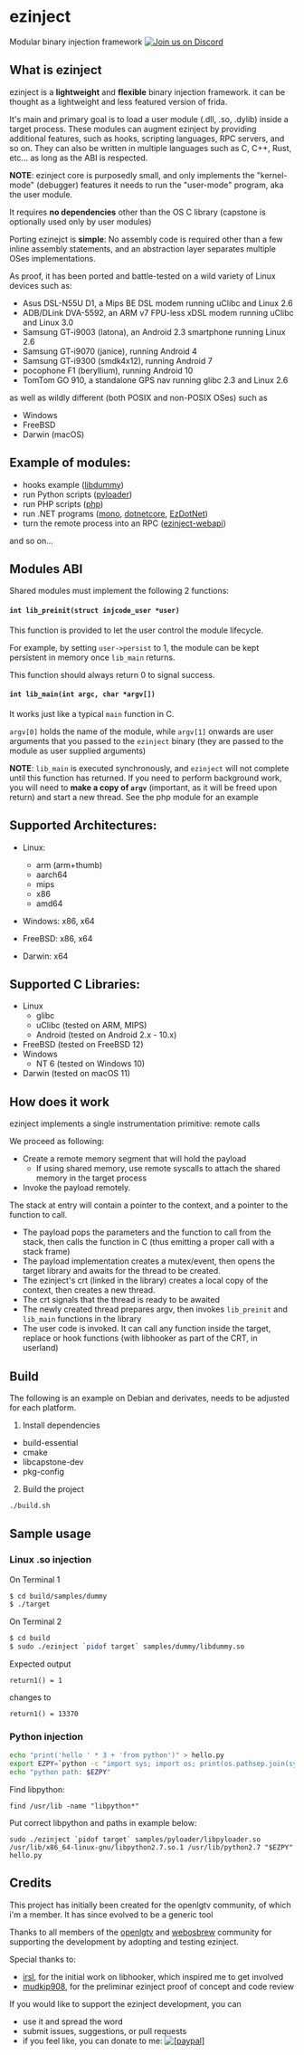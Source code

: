 # ezinject
Modular binary injection framework [![Join us on Discord](https://img.shields.io/static/v1?link=https://discord.gg/wsZhBCEJsX&message=Join%20Discord&logo=discord&style=flat&color=107090&labelColor=5E5E5E&label=&logoColor=white)](https://discord.gg/wsZhBCEJsX)

## What is ezinject
ezinject is a **lightweight** and **flexible** binary injection framework.
it can be thought as a lightweight and less featured version of frida.

It's main and primary goal is to load a user module (.dll, .so, .dylib) inside a target process.
These modules can augment ezinject by providing additional features, such as hooks, scripting languages, RPC servers, and so on.
They can also be written in multiple languages such as C, C++, Rust, etc... as long as the ABI is respected.

**NOTE**: ezinject core is purposedly small, and only implements the "kernel-mode" (debugger) features it needs to run the "user-mode" program, aka the user module.

It requires **no dependencies** other than the OS C library (capstone is optionally used only by user modules)

Porting ezinejct is **simple**: No assembly code is required other than a few inline assembly statements, and an abstraction layer separates multiple OSes implementations.

As proof, it has been ported and battle-tested on a wild variety of Linux devices such as:

- Asus DSL-N55U D1, a Mips BE DSL modem running uClibc and Linux 2.6
- ADB/DLink DVA-5592, an ARM v7 FPU-less xDSL modem running uClibc and Linux 3.0
- Samsung GT-i9003 (latona), an Android 2.3 smartphone running Linux 2.6
- Samsung GT-i9070 (janice), running Android 4
- Samsung GT-i9300 (smdk4x12), running Android 7
- pocophone F1 (beryllium), running Android 10
- TomTom GO 910, a standalone GPS nav running glibc 2.3 and Linux 2.6

as well as wildly different (both POSIX and non-POSIX OSes) such as

- Windows
- FreeBSD
- Darwin (macOS)

## Example of modules:
- hooks example ([libdummy](https://github.com/smx-smx/ezinject/tree/master/samples/dummy))
- run Python scripts ([pyloader](https://github.com/smx-smx/ezinject/tree/master/samples/pyloader))
- run PHP scripts ([php](https://github.com/smx-smx/ezinject/tree/master/samples/php))
- run .NET programs ([mono](https://github.com/smx-smx/ezinject/tree/master/samples/mono), [dotnetcore](https://github.com/smx-smx/ezinject/tree/master/samples/dotnetcore), [EzDotNet](https://github.com/smx-smx/EzDotnet))
- turn the remote process into an RPC ([ezinject-webapi](https://github.com/smx-smx/))

and so on...

## Modules ABI
Shared modules must implement the following 2 functions:

#### `int lib_preinit(struct injcode_user *user)`
This function is provided to let the user control the module lifecycle.

For example, by setting `user->persist` to 1, the module can be kept persistent in memory once `lib_main` returns.

This function should always return 0 to signal success.

#### `int lib_main(int argc, char *argv[])`
It works just like a typical `main` function in C.

`argv[0]` holds the name of the module, while `argv[1]` onwards are user arguments that you passed to the `ezinject` binary (they are passed to the module as user supplied arguments)

**NOTE**: `lib_main` is executed synchronously, and `ezinject` will not complete until this function has returned. If you need to perform background work, you will need to **make a copy of `argv`** (important, as it will be freed upon return) and start a new thread.
See the php module for an example


## Supported Architectures:
- Linux:
  - arm (arm+thumb)
  - aarch64
  - mips
  - x86
  - amd64

- Windows: x86, x64
- FreeBSD: x86, x64
- Darwin: x64

## Supported C Libraries:
- Linux
  - glibc
  - uClibc (tested on ARM, MIPS)
  - Android (tested on Android 2.x - 10.x)
- FreeBSD (tested on FreeBSD 12)
- Windows
  - NT 6 (tested on Windows 10)
- Darwin (tested on macOS 11)

## How does it work

ezinject implements a single instrumentation primitive: remote calls

We proceed as following:

- Create a remote memory segment that will hold the payload
  - If using shared memory, use remote syscalls to attach the shared memory in the target process
- Invoke the payload remotely.

The stack at entry will contain a pointer to the context, and a pointer to the function to call.
- The payload pops the parameters and the function to call from the stack, then calls the function in C (thus emitting a proper call with a stack frame)
- The payload implementation creates a mutex/event, then opens the target library and awaits for the thread to be created.
- The ezinject's crt (linked in the library) creates a local copy of the context, then creates a new thread.
- The crt signals that the thread is ready to be awaited
- The newly created thread prepares argv, then invokes `lib_preinit` and `lib_main` functions in the library
- The user code is invoked. It can call any function inside the target, replace or hook functions (with libhooker as part of the CRT, in userland)

## Build

The following is an example on Debian and derivates, needs to be adjusted for each platform.

1. Install dependencies
- build-essential
- cmake
- libcapstone-dev
- pkg-config

2. Build the project
```sh
./build.sh
```

## Sample usage

### Linux .so injection

On Terminal 1
```sh
$ cd build/samples/dummy
$ ./target
```

On Terminal 2
```sh
$ cd build
$ sudo ./ezinject `pidof target` samples/dummy/libdummy.so
```

Expected output
```text
return1() = 1
```
changes to
```
return1() = 13370
```

### Python injection

```sh
echo "print('hello ' * 3 + 'from python')" > hello.py
export EZPY=`python -c "import sys; import os; print(os.pathsep.join(sys.path))"`
echo "python path: $EZPY"
```

Find libpython:
```
find /usr/lib -name "libpython*"
```

Put correct libpython and paths in example below:
```
sudo ./ezinject `pidof target` samples/pyloader/libpyloader.so /usr/lib/x86_64-linux-gnu/libpython2.7.so.1 /usr/lib/python2.7 "$EZPY" hello.py
```

## Credits
This project has initially been created for the openlgtv community, of which i'm a member. It has since evolved to be a generic tool

Thanks to all members of the [openlgtv](https://github.com/openlgtv) and [webosbrew](https://github.com/webosbrew) community for supporting the development by adopting and testing ezinject.

Special thanks to:
- [irsl](https://github.com/irsl), for the initial work on libhooker, which inspired me to get involved
- [mudkip908](https://github.com/mudkip908), for the preliminar ezinject proof of concept and code review

If you would like to support the ezinject development, you can
- use it and spread the word
- submit issues, suggestions, or pull requests
- if you feel like, you can donate to me: <a href="https://www.paypal.com/cgi-bin/webscr?cmd=_s-xclick&hosted_button_id=K58G5YC9M76QN"><img src="https://www.paypalobjects.com/en_US/i/btn/btn_donate_LG.gif" alt="[paypal]" /></a>
